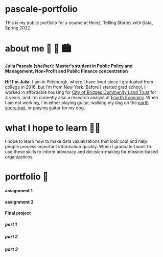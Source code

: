 # pascale-portfolio
This is my public portfolio for a course at Heinz, Telling Stories with Data, Spring 2022.

# about me :dog: :guitar: :cityscape:
#### Julia Pascale (she/her): Master's student in Public Policy and Management, Non-Profit and Public Finance concentration
**Hi! I'm Julia.** I am in Pittsburgh, where I have lived since I graduated from college in 2016, but I'm from New York. Before I started grad school, I worked in affordable housing for [City of Bridges Community Land Trust](https://www.cityofbridgesclt.org) for 4 years, and I'm currently also a research analyst at [Fourth Economy](https://www.fourtheconomy.com). 
When I am not working, I'm either playing guitar, walking my dog on the [north shore trail](https://goo.gl/maps/Dqki8Hg6V6tDR8kC8), or playing guitar for my dog. 

# what I hope to learn :memo::pencil:
I hope to learn how to make data visualizations that look cool and help people process important information quickly. When I graduate I want to use these skills to inform advocacy and decision-making for mission-based organizations.

# portfolio :open_file_folder:

#### assignment 1

#### assignment 2

#### Final project 

##### part 1

##### part 2

##### part 3
